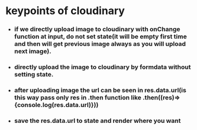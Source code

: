 # keypoints of cloudinary 

- ###  if we directly upload image to cloudinary with onChange function at input, do not set  state(it will be empty first time and then will get previous image always as you will upload next image).
- ### directly upload the image to cloudinary by formdata without setting state.
- ### after uploading image the url can be seen in res.data.url(is this way pass only res in .then function like .then((res)=>{console.log(res.data.url)}))
- ###  save the res.data.url to state and render where you want 
